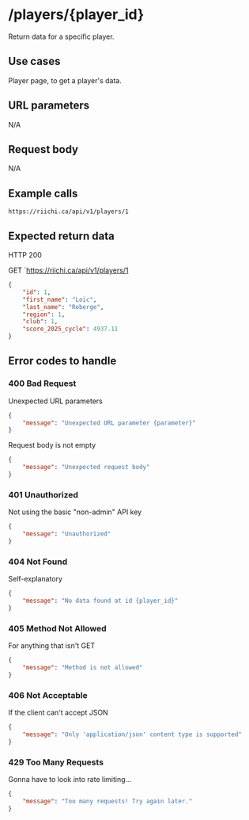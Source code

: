 # /players/{player_id}
Return data for a specific player.

## Use cases
Player page, to get a player's data.

## URL parameters
N/A

## Request body
N/A

## Example calls
`https://riichi.ca/api/v1/players/1`

## Expected return data
HTTP 200

GET `https://riichi.ca/api/v1/players/1
```json
{
	"id": 1,
	"first_name": "Loïc",
	"last_name": "Roberge",
	"region": 1,
	"club": 1,
	"score_2025_cycle": 4937.11
}
```

## Error codes to handle

### 400 Bad Request
Unexpected URL parameters
```json
{
	"message": "Unexpected URL parameter {parameter}"
}
```

Request body is not empty
```json
{
	"message": "Unexpected request body"
}
```

### 401 Unauthorized
Not using the basic "non-admin" API key
```json
{
	"message": "Unauthorized"
}
```

### 404 Not Found
Self-explanatory
```json
{
	"message": "No data found at id {player_id}"
}
```

### 405 Method Not Allowed
For anything that isn't GET
```json
{
	"message": "Method is not allowed"
}
```

### 406 Not Acceptable
If the client can't accept JSON
```json
{
	"message": "Only 'application/json' content type is supported"
}
```

### 429 Too Many Requests
Gonna have to look into rate limiting...
```json
{
	"message": "Too many requests! Try again later."
}
```